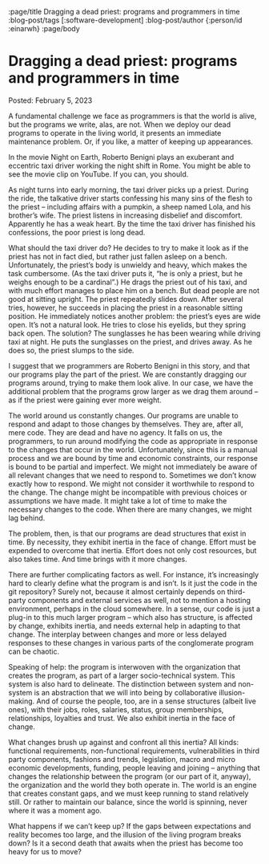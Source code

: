 :page/title Dragging a dead priest: programs and programmers in time
:blog-post/tags [:software-development]
:blog-post/author {:person/id :einarwh}
:page/body

# Dragging a dead priest: programs and programmers in time

Posted: February 5, 2023

A fundamental challenge we face as programmers is that the world is alive, but the programs we write, alas, are not. When we deploy our dead programs to operate in the living world, it presents an immediate maintenance problem. Or, if you like, a matter of keeping up appearances.

In the movie Night on Earth, Roberto Benigni plays an exuberant and eccentric taxi driver working the night shift in Rome. You might be able to see the movie clip on YouTube. If you can, you should.

As night turns into early morning, the taxi driver picks up a priest. During the ride, the talkative driver starts confessing his many sins of the flesh to the priest – including affairs with a pumpkin, a sheep named Lola, and his brother’s wife. The priest listens in increasing disbelief and discomfort. Apparently he has a weak heart. By the time the taxi driver has finished his confessions, the poor priest is long dead.

What should the taxi driver do? He decides to try to make it look as if the priest has not in fact died, but rather just fallen asleep on a bench. Unfortunately, the priest’s body is unwieldy and heavy, which makes the task cumbersome. (As the taxi driver puts it, “he is only a priest, but he weighs enough to be a cardinal”.) He drags the priest out of his taxi, and with much effort manages to place him on a bench. But dead people are not good at sitting upright. The priest repeatedly slides down. After several tries, however, he succeeds in placing the priest in a reasonable sitting position. He immediately notices another problem: the priest’s eyes are wide open. It’s not a natural look. He tries to close his eyelids, but they spring back open. The solution? The sunglasses he has been wearing while driving taxi at night. He puts the sunglasses on the priest, and drives away. As he does so, the priest slumps to the side.

I suggest that we programmers are Roberto Benigni in this story, and that our programs play the part of the priest. We are constantly dragging our programs around, trying to make them look alive. In our case, we have the additional problem that the programs grow larger as we drag them around – as if the priest were gaining ever more weight.

The world around us constantly changes. Our programs are unable to respond and adapt to those changes by themselves. They are, after all, mere code. They are dead and have no agency. It falls on us, the programmers, to run around modifying the code as appropriate in response to the changes that occur in the world. Unfortunately, since this is a manual process and we are bound by time and economic constraints, our response is bound to be partial and imperfect. We might not immediately be aware of all relevant changes that we need to respond to. Sometimes we don’t know exactly how to respond. We might not consider it worthwhile to respond to the change. The change might be incompatible with previous choices or assumptions we have made. It might take a lot of time to make the necessary changes to the code. When there are many changes, we might lag behind.

The problem, then, is that our programs are dead structures that exist in time. By necessity, they exhibit inertia in the face of change. Effort must be expended to overcome that inertia. Effort does not only cost resources, but also takes time. And time brings with it more changes.

There are further complicating factors as well. For instance, it’s increasingly hard to clearly define what the program is and isn’t. Is it just the code in the git repository? Surely not, because it almost certainly depends on third-party components and external services as well, not to mention a hosting environment, perhaps in the cloud somewhere. In a sense, our code is just a plug-in to this much larger program – which also has structure, is affected by change, exhibits inertia, and needs external help in adapting to that change. The interplay between changes and more or less delayed responses to these changes in various parts of the conglomerate program can be chaotic.

Speaking of help: the program is interwoven with the organization that creates the program, as part of a larger socio-technical system. This system is also hard to delineate. The distinction between system and non-system is an abstraction that we will into being by collaborative illusion-making. And of course the people, too, are in a sense structures (albeit live ones), with their jobs, roles, salaries, status, group memberships, relationships, loyalties and trust. We also exhibit inertia in the face of change.

What changes brush up against and confront all this inertia? All kinds: functional requirements, non-functional requirements, vulnerabilities in third party components, fashions and trends, legislation, macro and micro economic developments, funding, people leaving and joining – anything that changes the relationship between the program (or our part of it, anyway), the organization and the world they both operate in. The world is an engine that creates constant gaps, and we must keep running to stand relatively still. Or rather to maintain our balance, since the world is spinning, never where it was a moment ago.

What happens if we can’t keep up? If the gaps between expectations and reality becomes too large, and the illusion of the living program breaks down? Is it a second death that awaits when the priest has become too heavy for us to move?
